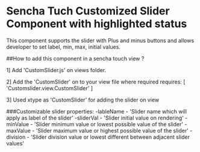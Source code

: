 Sencha Tuch Customized Slider Component with highlighted status
=======================================

This component supports the slider with Plus and minus buttons and allows developer to set label, min, max, initial values.

##How to add this component in a sencha touch view ?

1] Add 'CustomSlider.js' on views folder.

2] Add the 'CustomSlider' on to your view file where required
  requires: [
    'Customslider.view.CustomSlider'
  ]

3] Used xtype as 'CustomSlider' for adding the slider on view

###Customizable slider properties:
-lableName - 'Slider name which will apply as label of the slider'
-sliderVal - 'Slider initial value on rendering'
-minValue  - 'Slider minimum value or lowest possible value of the slider'
-maxValue  - 'Slider maximum value or highest possible value of the slider'
-division  - 'Slider division value or lowest different between adjacent slider values'
